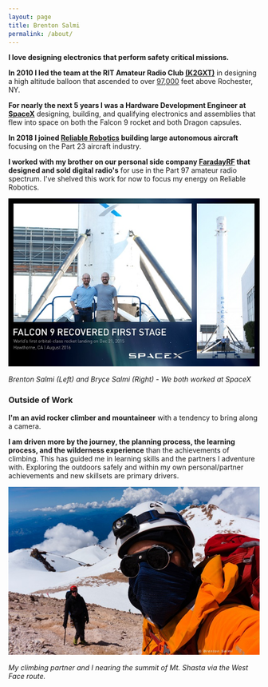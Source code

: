 ```yaml
---
layout: page
title: Brenton Salmi
permalink: /about/
---
```


**I love designing electronics that perform safety critical missions.**

**In 2010 I led the team at the RIT Amateur Radio Club [(K2GXT)](https://www.rit.edu/sg/amateurradioclub/)** in designing 
a high altitude balloon that ascended to over [97,000](https://www.flickr.com/photos/62621941@N02/sets/72157626674875178/) feet above Rochester, NY. 

**For nearly the next 5 years I was a Hardware Development Engineer at [SpaceX](https://www.spacex.com)** designing, building, and qualifying electronics and assemblies that flew into space on both the
 Falcon 9 rocket and both Dragon capsules.
 
**In 2018 I joined [Reliable Robotics](http://www.reliable.co) building large autonomous aircraft** focusing on the Part 23 aircraft industry. 

**I worked with my brother on our personal side company [FaradayRF](https://github.com/FaradayRF) that designed and sold digital radio's** for use in the 
Part 97 amateur radio spectrum. I've shelved this work for now to focus my energy on Reliable Robotics.

<img src="/images/about/spacex_18_sm.jpg" alt="Myself (Left) and my brother infront of the SpaceX F9-21 Rocket" width="600"/> 

*Brenton Salmi (Left) and Bryce Salmi (Right) - We both worked at SpaceX*



### Outside of Work

**I'm an avid rocker climber and mountaineer** with a tendency to bring along a camera. 

**I am driven more by the journey, the planning process, the learning process, and the wilderness experience** than the achievements of climbing. This has guided me in learning skills and the partners I adventure with. Exploring the outdoors safely and within my own personal/partner achievements and new skillsets are primary drivers.


<img src="/images/about/Shasta_Selfie_1_web_sm.jpg" alt="Mt. Shasta Selfie" width="600"/>

*My climbing partner and I nearing the summit of Mt. Shasta via the West Face route.*

